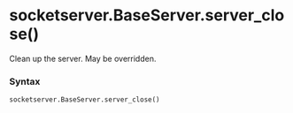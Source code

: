 # socketserver.BaseServer.server_close()

Clean up the server. May be overridden.

### Syntax

```python
socketserver.BaseServer.server_close()
```
